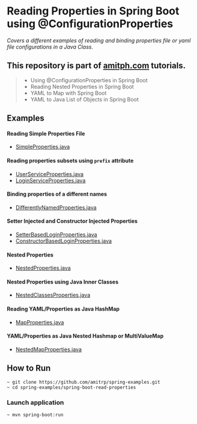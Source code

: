# Reading Properties in Spring Boot using @ConfigurationProperties

_Covers a different examples of reading and binding properties file or yaml file configurations in a Java Class._

## This repository is part of [amitph.com](https://www.amitph.com/) tutorials.

> - Using @ConfigurationProperties in Spring Boot
> - Reading Nested Properties in Spring Boot
> - YAML to Map with Spring Boot
> - YAML to Java List of Objects in Spring Boot

## Examples

#### Reading Simple Properties File

- [SimpleProperties.java](/src/main/java/com/amitph/spring/properties/SimpleProperties.java)

#### Reading properties subsets using `prefix` attribute

- [UserServiceProperties.java](/src/main/java/com/amitph/spring/properties/prefixed/UserServiceProperties.java)
- [LoginServiceProperties.java](/src/main/java/com/amitph/spring/properties/prefixed/LoginServiceProperties.java)

#### Binding properties of a different names

- [DifferentlyNamedProperties.java](/src/main/java/com/amitph/spring/properties/prefixed/DifferentlyNamedProperties.java)

#### Setter Injected and Constructor Injected Properties

- [SetterBasedLoginProperties.java](/src/main/java/com/amitph/spring/properties/SetterBasedLoginProperties.java)
- [ConstructorBasedLoginProperties.java](/src/main/java/com/amitph/spring/properties/ConstructorBasedLoginProperties.java)

#### Nested Properties

- [NestedProperties.java](/src/main/java/com/amitph/spring/properties/nested/NestedProperties.java)

#### Nested Properties using Java Inner Classes

- [NestedClassesProperties.java](/src/main/java/com/amitph/spring/properties/nested/NestedClassesProperties.java)

#### Reading YAML/Properties as Java HashMap

- [MapProperties.java](/src/main/java/com/amitph/spring/properties/map/MapProperties.java)

#### YAML/Properties as Java Nested Hashmap or MultiValueMap

- [NestedMapProperties.java](/src/main/java/com/amitph/spring/properties/map/NestedMapProperties.java)

## How to Run

```
~ git clone https://github.com/amitrp/spring-examples.git
~ cd spring-examples/spring-boot-read-properties
```

### Launch application
```
~ mvn spring-boot:run
```  

